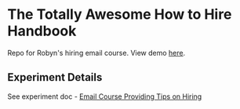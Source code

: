 # The Totally Awesome How to Hire Handbook

Repo for Robyn's hiring email course. View demo [here](https://howtohire.now.sh).

## Experiment Details

See experiment doc - [Email Course Providing Tips on Hiring](https://docs.google.com/a/nudj.co/document/d/1Ya30RSH84P8wvGJywtB_H3cIfQy-ysenc7YvvKMVu8U/edit?usp=sharing)
